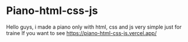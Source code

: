 # Piano-html-css-js

Hello guys, i made a piano only with html, css and js very simple just for traine
If you want to see https://piano-html-css-js.vercel.app/
